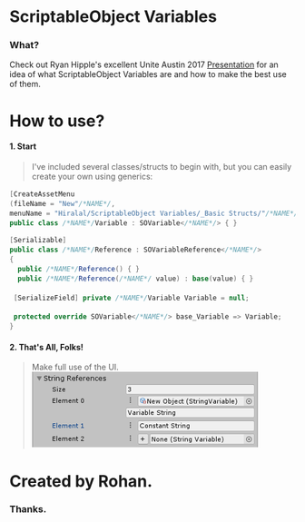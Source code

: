 # ScriptableObject Variables

### What?

Check out Ryan Hipple's excellent Unite Austin 2017 [Presentation](https://youtu.be/raQ3iHhE_Kk?t=1057) for an idea of what ScriptableObject Variables are and how to make the best use of them.

# How to use?

#### 1. Start

>I've included several classes/structs to begin with, but you can easily create your own using generics:

```C#
[CreateAssetMenu
(fileName = "New"/*NAME*/,
menuName = "Hiralal/ScriptableObject Variables/_Basic Structs/"/*NAME*/)]  
public class /*NAME*/Variable : SOVariable</*NAME*/> { }
```
```C#
[Serializable]  
public class /*NAME*/Reference : SOVariableReference</*NAME*/>  
{   
  public /*NAME*/Reference() { }  
  public /*NAME*/Reference(/*NAME*/ value) : base(value) { }  
  
 [SerializeField] private /*NAME*/Variable Variable = null;  
 
 protected override SOVariable</*NAME*/> base_Variable => Variable;  
}
```

#### 2. That's All, Folks!

>Make full use of the UI.
![IMAGEPLACEHOLDER - image](images~/0.png)


# Created by Rohan.
### Thanks.